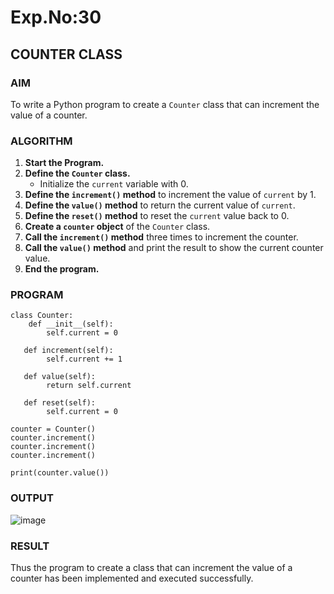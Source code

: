 
# Exp.No:30  
## COUNTER CLASS

### AIM  
To write a Python program to create a `Counter` class that can increment the value of a counter.


### ALGORITHM

1. **Start the Program.**
2. **Define the `Counter` class.**
   - Initialize the `current` variable with 0.
3. **Define the `increment()` method** to increment the value of `current` by 1.
4. **Define the `value()` method** to return the current value of `current`.
5. **Define the `reset()` method** to reset the `current` value back to 0.
6. **Create a `counter` object** of the `Counter` class.
7. **Call the `increment()` method** three times to increment the counter.
8. **Call the `value()` method** and print the result to show the current counter value.
9. **End the program.**


### PROGRAM

```
class Counter:
    def __init__(self):
        self.current = 0

   def increment(self):
        self.current += 1

   def value(self):
        return self.current

   def reset(self):
        self.current = 0

counter = Counter()
counter.increment()
counter.increment()
counter.increment()

print(counter.value())
```

### OUTPUT
![image](https://github.com/user-attachments/assets/ccc526dd-5fd6-4a32-954b-1ac8e081342b)

### RESULT
Thus the program to create a class that can increment the value of a counter has been implemented and executed successfully.
